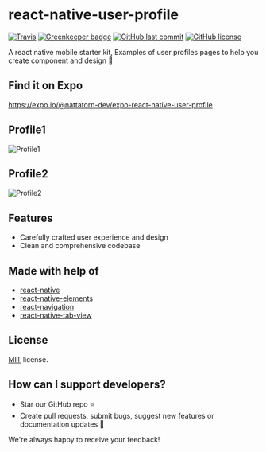 # react-native-user-profile
[![Travis](https://img.shields.io/travis/rust-lang/rust.svg)]()
[![Greenkeeper badge](https://badges.greenkeeper.io/nattatorn-dev/react-native-user-profile.svg)]()
[![GitHub last commit](https://img.shields.io/github/last-commit/google/skia.svg)]()
[![GitHub license](https://img.shields.io/github/license/nattatorn-dev/react-native-user-profile.svg)]()

A react native mobile starter kit, Examples of user profiles pages to help you create component and design 🎨

## Find it on Expo
https://expo.io/@nattatorn-dev/expo-react-native-user-profile

## Profile1
![Profile1](https://image.ibb.co/bt1Ak6/screen_shot_2017_11_23_11_29_1.jpg)

## Profile2
![Profile2](https://image.ibb.co/cKf356/screen_shot_2017_11_23_11_30_1.jpg)

## Features
- Carefully crafted user experience and design
- Clean and comprehensive codebase

## Made with help of
- [react-native](https://github.com/facebook/react-native)
- [react-native-elements](https://github.com/react-native-training/react-native-elements)
- [react-navigation](https://github.com/react-community/react-navigation)
- [react-native-tab-view](https://github.com/react-native-community/react-native-tab-view)

## License
[MIT](LICENSE) license.

## How can I support developers?
- Star our GitHub repo :star:
- Create pull requests, submit bugs, suggest new features or documentation updates :wrench:

We're always happy to receive your feedback!
